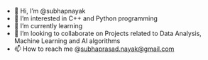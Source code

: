 - 👋 Hi, I’m @subhapnayak
- 👀 I’m interested in C++ and Python programming
- 🌱 I’m currently learning 
- 💞️ I’m looking to collaborate on Projects related to Data Analysis, Machine Learning and AI algorithms
- 📫 How to reach me @subhaprasad.nayak@gmail.com

<!---
subhapnayak/subhapnayak is a ✨ special ✨ repository because its `README.md` (this file) appears on your GitHub profile.
You can click the Preview link to take a look at your changes.
--->
